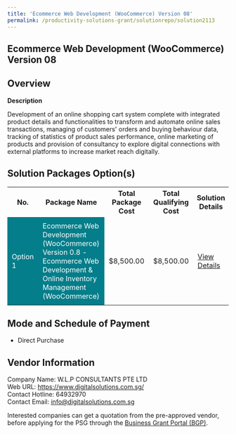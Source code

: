 ```yaml
---
title: 'Ecommerce Web Development (WooCommerce) Version 08'
permalink: /productivity-solutions-grant/solutionrepo/solution2113
---
```


## Ecommerce Web Development (WooCommerce) Version 08

## Overview

**Description**

Development of an online shopping cart system complete with integrated product details and functionalities to transform and automate online sales transactions, managing of customers' orders and buying behaviour data, tracking of statistics of product sales performance, online marketing of products and provision of consultancy to explore digital connections with external platforms to increase market reach digitally.

## Solution Packages Option(s)

<table>
<tr>
<th><b>No.</b></th>
<th><b>Package Name</b></th>
<th><b>Total Package Cost</b></th>
<th><b>Total Qualifying Cost</b></th>
<th><b>Solution Details</b></th>
</tr>
<tr>
<td style='padding: 10px; background-color: #037E8A; color: #FFFFFF;'>Option 1</td>
<td style='padding: 10px; background-color: #037E8A; color: #FFFFFF;'>Ecommerce Web Development (WooCommerce) Version 0.8 - Ecommerce Web Development & Online Inventory Management (WooCommerce)</td>
<td style='padding: 10px;'>$8,500.00</td>
<td style='padding: 10px;'>$8,500.00</td>
<td style='padding: 10px;'><a href='https://www.gobusiness.gov.sg/images/psg/Desensitised_WLP_Consultants_Annex_3_CR_wef_2_Sept_2021.pdf' target='_blank'>View Details</a></td>
</tr>
</table>

## Mode and Schedule of Payment

 - Direct Purchase

## Vendor Information

 Company Name: W.L.P CONSULTANTS PTE LTD<br>Web URL: https://www.digitalsolutions.com.sg/ <br>Contact Hotline: 64932970 <br>Contact Email: info@digitalsolutions.com.sg<br>

Interested companies can get a quotation from the pre-approved vendor, before applying for the PSG through the <a href='https://www.businessgrants.gov.sg/' target='_blank' rel='noopener'>Business Grant Portal (BGP)</a>.

<script src="/jquery/resize-tables.js"></script>
